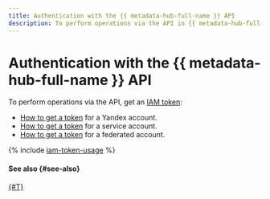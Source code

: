```yaml
---
title: Authentication with the {{ metadata-hub-full-name }} API
description: To perform operations via the API in {{ metadata-hub-full-name }}, get an IAM token for your account.
---
```


# Authentication with the {{ metadata-hub-full-name }} API


To perform operations via the API, get an [IAM token](../../iam/concepts/authorization/iam-token.md):

* [How to get a token](../../iam/operations/iam-token/create.md) for a Yandex account.
* [How to get a token](../../iam/operations/iam-token/create-for-sa.md) for a service account.
* [How to get a token](../../iam/operations/iam-token/create-for-federation.md) for a federated account.

{% include [iam-token-usage](../../_includes/iam-token-usage.md) %}

#### See also {#see-also}

[{#T}](../../iam/concepts/users/accounts.md)

